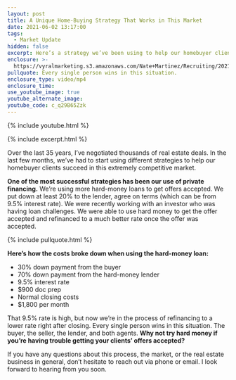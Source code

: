 ```yaml
---
layout: post
title: A Unique Home-Buying Strategy That Works in This Market
date: 2021-06-02 13:17:00
tags:
  - Market Update
hidden: false
excerpt: Here’s a strategy we’ve been using to help our homebuyer clients win.
enclosure: >-
  https://vyralmarketing.s3.amazonaws.com/Nate+Martinez/Recruiting/2021/A+Unique+Home-Buying+Strategy+That+Works+in+This+Market+(1).mp4
pullquote: Every single person wins in this situation.
enclosure_type: video/mp4
enclosure_time:
use_youtube_image: true
youtube_alternate_image:
youtube_code: c_q29B65Zzk
---
```

{% include youtube.html %}

{% include excerpt.html %}

Over the last 35 years, I’ve negotiated thousands of real estate deals. In the last few months, we’ve had to start using different strategies to help our homebuyer clients succeed in this extremely competitive market.&nbsp;

**One of the most successful strategies has been our use of private financing.** We’re using more hard-money loans to get offers accepted. We put down at least 20% to the lender, agree on terms (which can be from 9.5% interest rate). We were recently working with an investor who was having loan challenges. We were able to use hard money to get the offer accepted and refinanced to a much better rate once the offer was accepted.

{% include pullquote.html %}

**Here’s how the costs broke down when using the hard-money loan:**

* 30% down payment from the buyer
* 70% down payment from the hard-money lender
* 9\.5% interest rate
* $900 doc prep
* Normal closing costs
* $1,800 per month

That 9.5% rate is high, but now we’re in the process of refinancing to a lower rate right after closing. Every single person wins in this situation. The buyer, the seller, the lender, and both agents. **Why not try hard money if you’re having trouble getting your clients’ offers accepted?**

If you have any questions about this process, the market, or the real estate business in general, don’t hesitate to reach out via phone or email. I look forward to hearing from you soon.

